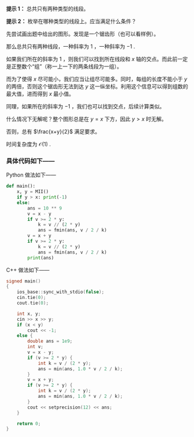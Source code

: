 **提示 1：** 总共只有两种类型的线段。

**提示 2：** 枚举在哪种类型的线段上。应当满足什么条件？

先尝试画出题中给出的图形。发现是一个锯齿形（也可以看样例）。

那么总共只有两种线段，一种斜率为 $1$ ，一种斜率为 $-1$ .

如果我们所在的斜率为 $1$ ，则我们可以找到所在线段和 $x$ 轴的交点。而此前一定是正整数个“组”（称一上一下的两条线段为一组）。

而为了使得 $x$ 尽可能小，我们应当让组尽可能多。同时，每组的长度不能小于 $y$ 的两倍，否则这个锯齿形无法到达 $y$ 这一纵坐标。利用这个信息可以得到组数的最大值，进而得到 $x$ 最小值。

同理，如果所在的斜率为 $-1$ ，我们也可以找到交点，后续计算类似。

什么情况下无解呢？整个图形总是在 $y=x$ 下方，因此 $y>x$ 时无解。

否则，总有 $\frac{x+y}{2}$ 满足要求。

时间复杂度为 $\mathcal{O}(1)$ .

### 具体代码如下——

Python 做法如下——

```Python []
def main():
    x, y = MII()
    if y > x: print(-1)
    else:
        ans = 10 ** 9
        v = x - y
        if v >= 2 * y:
            k = v // (2 * y)
            ans = fmin(ans, v / 2 / k)
        v = x + y
        if v >= 2 * y:
            k = v // (2 * y)
            ans = fmin(ans, v / 2 / k)
        print(ans)
```

C++ 做法如下——

```cpp []
signed main()
{
    ios_base::sync_with_stdio(false);
    cin.tie(0);
    cout.tie(0);

    int x, y;
    cin >> x >> y;
    if (x < y)
        cout << -1;
    else {
        double ans = 1e9;
        int v;
        v = x - y;
        if (v >= 2 * y) {
            int k = v / (2 * y);
            ans = min(ans, 1.0 * v / 2 / k);
        }
        v = x + y;
        if (v >= 2 * y) {
            int k = v / (2 * y);
            ans = min(ans, 1.0 * v / 2 / k);
        }
        cout << setprecision(12) << ans;
    }

    return 0;
}
```
